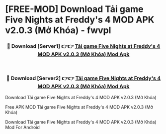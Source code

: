 # [FREE-MOD] Download Tải game Five Nights at Freddy's 4 MOD APK v2.0.3 (Mở Khóa) - fwvpl


<div align="center">
<h3>🔴 Download [Server1] 👉👉 <a href="https://apk-comot.site?title=Tải_game_Five_Nights_at_Freddy's_4_MOD_APK_v2.0.3_(Mở_Khóa)">Tải game Five Nights at Freddy's 4 MOD APK v2.0.3 (Mở Khóa) Mod Apk</a></h3><br>

<h3>🔴 Download [Server2] 👉👉 <a href="https://apk-comot.site?title=Tải_game_Five_Nights_at_Freddy's_4_MOD_APK_v2.0.3_(Mở_Khóa)">Tải game Five Nights at Freddy's 4 MOD APK v2.0.3 (Mở Khóa) Mod Apk</a></h3>
</div>



Download Tải game Five Nights at Freddy's 4 MOD APK v2.0.3 (Mở Khóa) 

Free APK MOD Tải game Five Nights at Freddy's 4 MOD APK v2.0.3 (Mở Khóa) 

Download Tải game Five Nights at Freddy's 4 MOD APK v2.0.3 (Mở Khóa) Mod For Android
